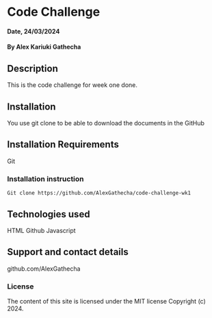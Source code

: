 # Code Challenge

#### Date, 24/03/2024

#### By Alex Kariuki Gathecha

## Description
This is the code challenge for week one done.

## Installation
You use git clone to be able to download the documents in the GitHub

## Installation Requirements
Git

### Installation instruction
```
Git clone https://github.com/AlexGathecha/code-challenge-wk1

```


## Technologies used
HTML
Github
Javascript

## Support and contact details
github.com/AlexGathecha

### License
The content of this site is licensed under the MIT license
Copyright (c) 2024.
